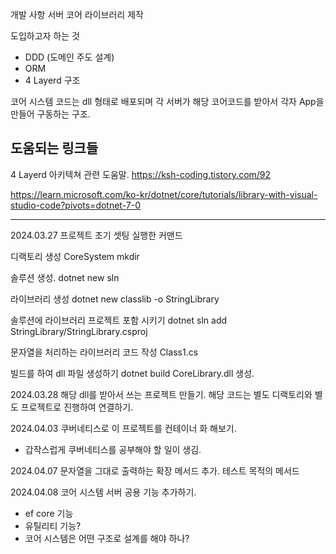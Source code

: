 개발 사항
서버 코어 라이브러리 제작

도입하고자 하는 것
- DDD (도메인 주도 설계)
- ORM
- 4 Layerd 구조

코어 시스템 코드는 dll 형태로 배포되며
각 서버가 해당 코어코드를 받아서 각자 App을 만들어 구동하는 구조.


## 도움되는 링크들
4 Layerd 아키텍쳐 관련 도움말.
https://ksh-coding.tistory.com/92


https://learn.microsoft.com/ko-kr/dotnet/core/tutorials/library-with-visual-studio-code?pivots=dotnet-7-0


--------------------------------------------------------------

2024.03.27
프로젝트 초기 셋팅
실행한 커맨드

디랙토리 생성 CoreSystem
mkdir 

솔루션 생성.
dotnet new sln

라이브러리 생성
dotnet new classlib -o StringLibrary

솔루션에 라이브러리 프로젝트 포함 시키기
dotnet sln add StringLibrary/StringLibrary.csproj

문자열을 처리하는 라이브러리 코드 작성
Class1.cs

빌드를 하여 dll 파일 생성하기
dotnet build
CoreLibrary.dll 생성.


2024.03.28
해당 dll를 받아서 쓰는 프로젝트 만들기.
해당 코드는 별도 디랙토리와 별도 프로젝트로 진행하여 연결하기.

2024.04.03
쿠버네티스로 이 프로젝트를 컨테이너 화 해보기.
- 갑작스럽게 쿠버네티스를 공부해야 할 일이 생김.

2024.04.07
문자열을 그대로 출력하는 확장 메서드 추가.
테스트 목적의 메서드

2024.04.08
코어 시스템 서버 공용 기능 추가하기.
- ef core 기능
- 유틸리티 기능?
- 코어 시스템은 어떤 구조로 설계를 해야 하나?